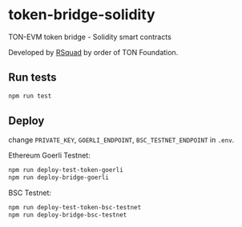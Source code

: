 # token-bridge-solidity

TON-EVM token bridge - Solidity smart contracts

Developed by [RSquad](https://rsquad.io/) by order of TON Foundation.

## Run tests

```bash
npm run test
```

## Deploy

change `PRIVATE_KEY`, `GOERLI_ENDPOINT`, `BSC_TESTNET_ENDPOINT` in `.env`.

Ethereum Goerli Testnet:

```bash
npm run deploy-test-token-goerli
npm run deploy-bridge-goerli
```

BSC Testnet:

```bash
npm run deploy-test-token-bsc-testnet
npm run deploy-bridge-bsc-testnet
```